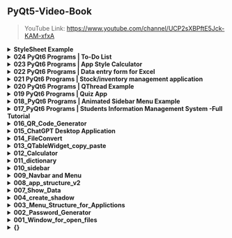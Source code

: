 ## PyQt5-Video-Book

> YouTube Link: https://www.youtube.com/channel/UCP2sXBPftE5Jck-KAM-xfxA

<details>
  <summary><strong>StyleSheet Example</strong></summary>

    #### Create a Custom Title Bar for a PyQt Window

  * > 
  
  ![image](https://github.com/ingwant/PyQt5-Video-Book/assets/31199068/f96a488c-ab13-4bed-9060-0d34bda505ca)


  #### Create a Custom Title Bar for a PyQt Window

  * > [https://youtu.be/FDPBQwPL-XM](https://youtu.be/COFPORbKZH4)
  
  ![custom title bar for a pyqt window](https://github.com/ingwant/PyQt5-Video-Book/assets/31199068/bc47aac1-9cff-4eb4-974f-01af4f9ea8e5)


  #### QGroupBox And QLineEdit (custom input)

  * > https://youtu.be/FDPBQwPL-XM
  
  ![image](https://github.com/ingwant/PyQt5-Video-Book/assets/31199068/8b8836a0-61da-4423-8dab-d1f01d47fba0)

  
  #### QLineEdit
  
  * > https://youtu.be/HnzGjobOSh0
  * > https://youtu.be/6lgcioyeq3E
  
  ![Snipaste_2022-12-24_21-48-10](https://user-images.githubusercontent.com/31199068/216777886-50209acd-dd7a-47f6-9005-1b4d586f9ffd.png)
  ![Snipaste_2022-12-24_21-47-21](https://user-images.githubusercontent.com/31199068/216777909-3cc7efe9-1a75-43b1-b174-612fe9328453.png)

  #### Group List
  
  * > https://youtu.be/o4uYQjCsLoU
  
  ![cover](https://user-images.githubusercontent.com/31199068/216777987-6019ee8e-5ac9-40b4-8f00-8ee7de28011e.png)

  
  #### QCalendarWidget
  
  * > https://youtu.be/y3agkV1Iju4
  
  ![Snipaste_2022-04-18_21-56-49](https://user-images.githubusercontent.com/31199068/216777754-4a32d7ac-5ad5-4ef0-abeb-b3b31fe48fc3.png)

  
  #### QCheckBox
  
  * > https://youtu.be/Km0rFEVfx3M
  
  ![Snipaste_2023-02-04_10-17-12](https://user-images.githubusercontent.com/31199068/216778079-d91a4f5c-6fe1-405d-a537-ba1e2c5b662a.png)

  
  #### QComboBox
  
  * > https://youtu.be/S1bFw8Od0tU
  
  ![Snipaste_2023-02-04_10-18-50](https://user-images.githubusercontent.com/31199068/216778108-741cbff5-a1f7-44a5-b0ff-fc478e4c7de2.png)

  
  #### QPushButton
  
  * > https://youtu.be/xd2Ze6rL0G8
  
  ![Snipaste_2023-02-27_22-14-36](https://user-images.githubusercontent.com/31199068/221885012-f9bb5ee2-4977-4956-a1d2-27b390492e15.png)
  
</details>

<details>
  <summary><strong> 024 PyQt6 Programs | To-Do List </strong></summary>
  <br/>
  
  * > [https://youtu.be/2XdhmcyAnH0](https://youtu.be/zGrS1Vg0BRo)


<img width="501" alt="Snipaste_2024-02-18_14-02-53" src="https://github.com/ingwant/PyQt5-Video-Book/assets/31199068/e6a6d16b-5d0b-4583-9174-02bafc7b9e58">

</details>


<details>
  <summary><strong> 023 PyQt6 Programs | App Style Calculator </strong></summary>
  <br/>
  
  * > https://youtu.be/2XdhmcyAnH0

  ![image](https://github.com/ingwant/PyQt5-Video-Book/assets/31199068/6208687c-36e5-4c92-a7cc-13b3a9102e9f)
  
</details>


<details>
  <summary><strong> 022 PyQt6 Programs | Data entry form for Excel </strong></summary>
  <br/>
  
  * > [https://www.youtube.com/watch?v=WbCGv0Yml2Q](https://youtu.be/WbCGv0Yml2Q)
    
    ##### Key Points:
    
      1. how to load qss file for PyQt application
      2. how to get file path in PyQt
      3. how to get data by requests
      4. how to set icon to the each item in ComboBox
      5. how to  set QIcon() pixmap from URLs
      6. how to use QThread
      7. how to use pandas to add new data into Excel
    
  ![image](https://github.com/ingwant/PyQt5-Video-Book/assets/31199068/88f12030-bd75-4d14-8bde-518429189c40)

    
</details>


<details>
  <summary><strong> 021 PyQt6 Programs | Stock/inventory management application </strong></summary>
  <br/>
  
  * > [https://youtu.be/Mv_oQ_OohPQ](https://youtu.be/AOciUtIElb8)
    
  ![image](https://github.com/ingwant/PyQt5-Video-Book/assets/31199068/689df0f5-8c46-4453-b02c-8330084780c7)
    
</details>


<details>
  <summary><strong> 020 PyQt6 Programs | QThread Example </strong></summary>
  <br/>
  
  * > [https://youtu.be/Mv_oQ_OohPQ](https://youtu.be/CRDXmbJ2Q_M)
    
    ![image](https://github.com/ingwant/PyQt5-Video-Book/assets/31199068/a95255fd-b314-447d-b980-7a28135394ad)

</details>


<details>
  <summary><strong> 019 PyQt6 Programs | Quiz App </strong></summary>
  <br/>
  
  * > https://youtu.be/yJmnWzgGodk
    
    ![image](https://github.com/ingwant/PyQt5-Video-Book/assets/31199068/b6418223-23e5-44d5-9ad1-548d7637f261)

</details>

<details>
  <summary><strong>018_PyQt6 Programs | Animated Sidebar Menu Example</strong></summary>
  <br/>
  
  * > [https://youtu.be/2WuHs-5kMl0](https://youtu.be/KxHFFHqeqG0)
    
  ![image](https://github.com/ingwant/PyQt5-Video-Book/assets/31199068/67c0b0e1-f4a7-4e2c-8799-cab31dd5ee4a)

</details>

<details>
  <summary><strong>017_PyQt6 Programs | Students Information Management System -Full Tutorial</strong></summary>
  <br/>
  
  * > https://youtu.be/2WuHs-5kMl0
    
  ![image](https://github.com/ingwant/PyQt5-Video-Book/assets/31199068/3288ace5-bd0e-4256-a875-d770d978f5a4)

</details>

<details>
  <summary><strong>016_QR_Code_Generator</strong></summary>
  <br/>
  
  * > https://youtu.be/Ie7pYINRlKI

  ![image](https://github.com/ingwant/PyQt5-Video-Book/assets/31199068/0f8f74d5-e704-402c-836c-215e4b5c234d)

</details>

<details>
  <summary><strong>015_ChatGPT Desktop Application</strong></summary>
  <br/>
  
  * > https://youtu.be/ySc5bCDkASg
  
  ![Snipaste_2023-02-27_22-14-36](https://user-images.githubusercontent.com/31199068/221885147-ed257003-c4cf-452c-9fea-d5ca07a42f71.png)

</details>

<details>
  <summary><strong>014_FileConvert</strong></summary>
  <br/>
  
  * > https://youtu.be/ghJQqKxLEPA
  
  ![Snipaste_2023-02-01_23-16-53](https://user-images.githubusercontent.com/31199068/216777674-a792efbf-54ae-418b-8154-3e4668c989af.png)
  
</details>

<details>
  <summary><strong>013_QTableWidget_copy_paste</strong></summary>
  <br/>
  
  * > https://youtu.be/_VbAukmBCCo
</details>


<details>
  <summary><strong> 012_Calculator </strong></summary>
  <br/>
  
  * > https://youtu.be/H6MZHap7nKM
</details>

<details>
  <summary><strong> 011_dictionary </strong></summary>
  <br/>
  
  * > https://youtu.be/m0iBbf5S_wI
  
  ![image](https://user-images.githubusercontent.com/31199068/216778186-25015039-644b-46be-b90a-0d114e5031f2.png)

  
</details>

<details>
  <summary><strong> 010_sidebar </strong></summary>
  <br/>
  
  * > https://youtu.be/7DXxQV47jOU
  
  ![image](https://user-images.githubusercontent.com/31199068/216778276-633068ad-cb13-4d94-9b26-d9993fb251fd.png)

</details>


<details>
  <summary><strong> 009_Navbar and Menu </strong></summary>
  <br/>
  
  * > https://youtu.be/XAl4bHImctA
  
  ![image](https://user-images.githubusercontent.com/31199068/216778335-44589ee7-e043-4592-ae9d-d2f708402f5b.png)

  
</details>


<details>
  <summary><strong> 008_app_structure_v2 </strong></summary>
  <br/>
  
  * > https://youtu.be/jWxNfb7Hng8
  
  ![image](https://user-images.githubusercontent.com/31199068/216778380-b74e1edc-93d2-4310-a563-fb6247742dab.png)

  
</details>

<details>
  <summary><strong> 007_Show_Data </strong></summary>
  <br/>
  
  * > https://youtu.be/lHa11Ub_JCY
</details>


<details>
  <summary><strong> 004_create_shadow </strong></summary>
  <br/>
  
  * > {}
</details>


<details>
  <summary><strong> 003_Menu_Structure_for_Applictions </strong></summary>
  <br/>
  
  * > https://youtu.be/JKVq_-uuELI
  
  ![image](https://user-images.githubusercontent.com/31199068/216778444-5a67df13-c794-4b6c-a094-00b718c76a82.png)

  
</details>


<details>
  <summary><strong> 002_Password_Generator </strong></summary>
  <br/>
  
  * > Part1: https://youtu.be/hWGdSFH8haE

  * > Part2: https://youtu.be/1Y7EeL3J8C4

  * > Part3: https://youtu.be/Dw5wUUG97Sk

  * > Part4: https://youtu.be/iqugGUppJPo
  
  ![image](https://user-images.githubusercontent.com/31199068/216778494-e9c2943d-9b8b-4088-93a3-c13e1273dacd.png)
  
  ![image](https://user-images.githubusercontent.com/31199068/216778509-b5f2ae8b-fe0c-45dc-b234-e9911119df47.png)

![image](https://user-images.githubusercontent.com/31199068/216778595-c3fe236e-1039-4ca5-b4ff-f2d3e00f93e5.png)

  
</details>

<details>
  <summary><strong> 001_Window_for_open_files </strong></summary>
  <br/>
  
  * > https://youtu.be/Mv_oQ_OohPQ
</details>


<details>
  <summary><strong> {} </strong></summary>
  <br/>
  
  * > {}
</details>
